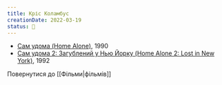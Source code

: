 ```yaml
---
title: Кріс Коламбус
creationDate: 2022-03-19
status: 🌱
---
```

- [Сам удома (Home Alone)](https://uk.m.wikipedia.org/wiki/%D0%A1%D0%B0%D0%BC_%D1%83%D0%B4%D0%BE%D0%BC%D0%B0_(%D1%84%D1%80%D0%B0%D0%BD%D1%88%D0%B8%D0%B7%D0%B0)), 1990
- [Сам удома 2: Загублений у Нью Йорку (Home Alone 2: Lost in New York)](https://uk.m.wikipedia.org/wiki/%D0%A1%D0%B0%D0%BC_%D1%83%D0%B4%D0%BE%D0%BC%D0%B0_2:_%D0%97%D0%B0%D0%B3%D1%83%D0%B1%D0%BB%D0%B5%D0%BD%D0%B8%D0%B9_%D1%83_%D0%9D%D1%8C%D1%8E-%D0%99%D0%BE%D1%80%D0%BA%D1%83), 1992

Повернутися до [[Фільми|фільмів]]
